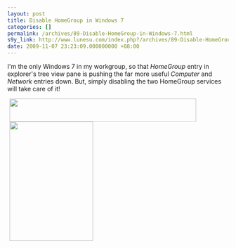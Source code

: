 ```yaml
---
layout: post
title: Disable HomeGroup in Windows 7
categories: []
permalink: /archives/89-Disable-HomeGroup-in-Windows-7.html
s9y_link: http://www.lunesu.com/index.php?/archives/89-Disable-HomeGroup-in-Windows-7.html
date: 2009-11-07 23:23:09.000000000 +08:00
---
```

I'm the only Windows 7 in my workgroup, so that <em>HomeGroup </em>entry in explorer's tree view pane is pushing the far more useful <em>Computer </em>and <em>Network </em>entries down. But, simply disabling the two HomeGroup services will take care of it!

<!-- s9ymdb:67 --><img class="serendipity_image_center" width="425" height="52" style="border: 0px; padding-left: 5px; padding-right: 5px;" src="http://www.lunesu.com/uploads/nohomegroup2.PNG" alt="" />

<!-- s9ymdb:66 --><img class="serendipity_image_center" width="190" height="272" style="border: 0px; padding-left: 5px; padding-right: 5px;" src="http://www.lunesu.com/uploads/nohomegroup.PNG" alt="" />

